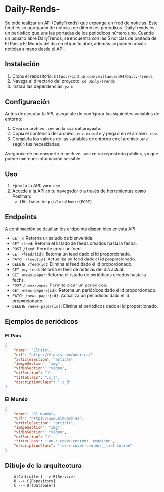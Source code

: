 # Daily-Rends-

Se pide realizar un API (DailyTrends) que exponga un feed de noticias. Este feed es un
agregador de noticias de diferentes periódicos. DailyTrends es un periódico que une las
portadas de los periódicos número uno.
Cuando un usuario abre DailyTrends, se encuentra con las 5 noticias de portada de El País y
El Mundo del día en el que lo abre, además se pueden añadir noticias a mano desde el API.

## Instalación

1. Clona el repositorio: `https://github.com/cvillanueva94/Daily-Trends`
2. Navega al directorio del proyecto: `cd Daily-Trends`
3. Instala las dependencias: `yarn`

## Configuración

Antes de ejecutar la API, asegúrate de configurar las siguientes variables de entorno:

1. Crea un archivo `.env` en la raíz del proyecto.
2. Copia el contenido del archivo `.env.example` y pégalo en el archivo `.env`.
3. Completa los valores de las variables de entorno en el archivo `.env` según tus necesidades.

Asegúrate de no compartir tu archivo `.env` en un repositorio público, ya que puede contener información sensible.

## Uso

1. Ejecuta la API: `yarn dev`
2. Accede a la API en tu navegador o a través de herramientas como Postman:
   - URL base: `http://localhost:{PORT}`

## Endpoints

A continuación se detallan los endpoints disponibles en esta API:

- `GET /`: Retorna un saludo de bienvenida.
- `GET /feed`: Retorna el listado de feeds creados hasta la fecha.
- `POST /feed`: Permite crear un feed.
- `GET /feed/{id}`: Retorna un feed dado el id proporcionado.
- `PATCH /feed{id}`: Actualiza un feed dado el id proporcionado.
- `DELETE /feed{id}`: Elimina el feed dado el id proporcionado.
- `GET /my-feed`: Retorna el feed de noticias del día actual.
- `GET /news-paper`: Retorna el listado de periódicos creados hasta la fecha.
- `POST /news-paper`: Permite crear un periódicos.
- `GET /news-paper/{id}`: Retorna un periódicos dado el id proporcionado.
- `PATCH /news-paper{id}`: Actualiza un periódicos dado el id proporcionado.
- `DELETE /news-paper{id}`: Elimina el periódicos dado el id proporcionado.

## Ejemplos de periódicos
### El País
```json
{
    "name": "ElPais",
    "url": "https://elpais.com/america/",
    "articleSection": "article",
    "imageSection": "img",
    "videoSection": "video",
    "urlSection": "a",
    "titleClass": ".c_t",
    "descriptionClass": ".c_d"
}
```
### El Mundo
```json
{
    "name": "El Mundo",
    "url": "https://www.elmundo.es",
    "articleSection": "article",
    "imageSection": "img",
    "videoSection": "video",
    "urlSection": "a",
    "titleClass": ".ue-c-cover-content__headline",
    "descriptionClass": ".ue-c-cover-content__list-inline"
}
```

## Dibujo de la arquitectura
```flowchart TD
    A[Controller] --> B[Service]
    B --> C[Repository]
    C --> D[(Database)]
```
